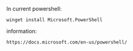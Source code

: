 In current powershell:

    winget install Microsoft.PowerShell

information:

    https://docs.microsoft.com/en-us/powershell/